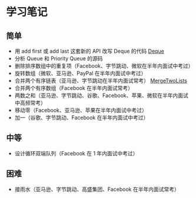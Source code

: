 # 学习笔记

## 简单
- 用 add first 或 add last 这套新的 API 改写 Deque 的代码
[Deque](../src/main/java/practice/list/Deque.java)
- 分析 Queue 和 Priority Queue 的源码
- 删除排序数组中的重复项（Facebook、字节跳动、微软在半年内面试中考过）
- 旋转数组（微软、亚马逊、PayPal 在半年内面试中考过）
- 合并两个有序链表（亚马逊、字节跳动在半年内面试常考）
[MergeTwoLists](../src/main/java/practice/list/MergeTwoLists.java)
- 合并两个有序数组（Facebook 在半年内面试常考）
- 两数之和（亚马逊、字节跳动、谷歌、Facebook、苹果、微软在半年内面试中高频常考）
- 移动零（Facebook、亚马逊、苹果在半年内面试中考过）
- 加一（谷歌、字节跳动、Facebook 在半年内面试中考过）
## 中等
- 设计循环双端队列（Facebook 在 1 年内面试中考过）
## 困难
- 接雨水（亚马逊、字节跳动、高盛集团、Facebook 在半年内面试常考）